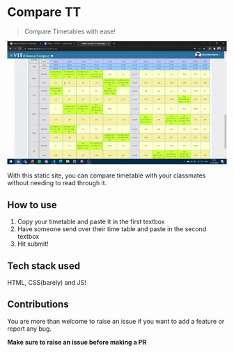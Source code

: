 # Compare TT

> Compare Timetables with ease!

![gif](assets/timetable.gif)

With this static site, you can compare timetable with your classmates without needing to read through it. 

## How to use

1. Copy your timetable and paste it in the first textbox
1. Have someone send over their time table and paste in the second textbox
1. Hit submit!

## Tech stack used

HTML, CSS(barely) and JS!

## Contributions

You are more than welcome to raise an issue if you want to add a feature or report any bug. 

**Make sure to raise an issue before making a PR**
